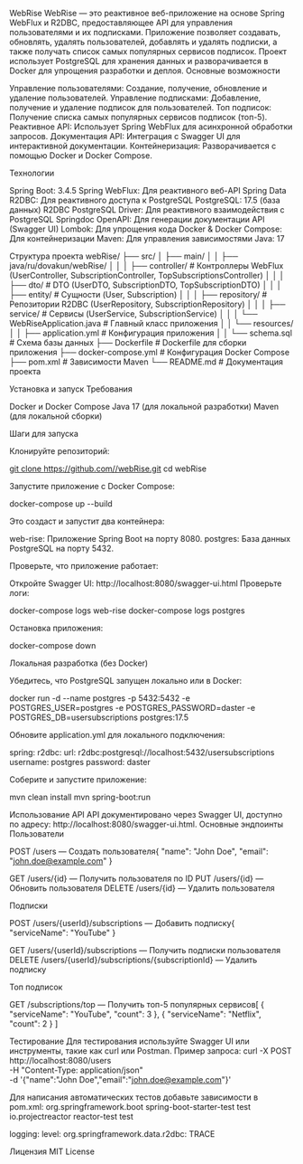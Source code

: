 WebRise
WebRise — это реактивное веб-приложение на основе Spring WebFlux и R2DBC, предоставляющее API для управления пользователями и их подписками. Приложение позволяет создавать, обновлять, удалять пользователей, добавлять и удалять подписки, а также получать список самых популярных сервисов подписок. Проект использует PostgreSQL для хранения данных и разворачивается в Docker для упрощения разработки и деплоя.
Основные возможности

Управление пользователями: Создание, получение, обновление и удаление пользователей.
Управление подписками: Добавление, получение и удаление подписок для пользователей.
Топ подписок: Получение списка самых популярных сервисов подписок (топ-5).
Реактивное API: Использует Spring WebFlux для асинхронной обработки запросов.
Документация API: Интеграция с Swagger UI для интерактивной документации.
Контейнеризация: Разворачивается с помощью Docker и Docker Compose.

Технологии

Spring Boot: 3.4.5
Spring WebFlux: Для реактивного веб-API
Spring Data R2DBC: Для реактивного доступа к PostgreSQL
PostgreSQL: 17.5 (база данных)
R2DBC PostgreSQL Driver: Для реактивного взаимодействия с PostgreSQL
Springdoc OpenAPI: Для генерации документации API (Swagger UI)
Lombok: Для упрощения кода
Docker & Docker Compose: Для контейнеризации
Maven: Для управления зависимостями
Java: 17

Структура проекта
webRise/
├── src/
│   ├── main/
│   │   ├── java/ru/dovakun/webRise/
│   │   │   ├── controller/         # Контроллеры WebFlux (UserController, SubscriptionController, TopSubscriptionsController)
│   │   │   ├── dto/               # DTO (UserDTO, SubscriptionDTO, TopSubscriptionDTO)
│   │   │   ├── entity/            # Сущности (User, Subscription)
│   │   │   ├── repository/        # Репозитории R2DBC (UserRepository, SubscriptionRepository)
│   │   │   ├── service/           # Сервисы (UserService, SubscriptionService)
│   │   │   └── WebRiseApplication.java # Главный класс приложения
│   │   └── resources/
│   │       ├── application.yml    # Конфигурация приложения
│   │       └── schema.sql         # Схема базы данных
├── Dockerfile                     # Dockerfile для сборки приложения
├── docker-compose.yml             # Конфигурация Docker Compose
├── pom.xml                        # Зависимости Maven
└── README.md                      # Документация проекта

Установка и запуск
Требования

Docker и Docker Compose
Java 17 (для локальной разработки)
Maven (для локальной сборки)

Шаги для запуска

Клонируйте репозиторий:

[git clone https://github.com/<your-username>/webRise.git](https://github.com/dima1212qqq/webRise.git)
cd webRise


Запустите приложение с Docker Compose:

docker-compose up --build

Это создаст и запустит два контейнера:

web-rise: Приложение Spring Boot на порту 8080.
postgres: База данных PostgreSQL на порту 5432.


Проверьте, что приложение работает:


Откройте Swagger UI: http://localhost:8080/swagger-ui.html
Проверьте логи:

docker-compose logs web-rise
docker-compose logs postgres


Остановка приложения:

docker-compose down

Локальная разработка (без Docker)

Убедитесь, что PostgreSQL запущен локально или в Docker:

docker run -d --name postgres -p 5432:5432 -e POSTGRES_USER=postgres -e POSTGRES_PASSWORD=daster -e POSTGRES_DB=usersubscriptions postgres:17.5


Обновите application.yml для локального подключения:

spring:
  r2dbc:
    url: r2dbc:postgresql://localhost:5432/usersubscriptions
    username: postgres
    password: daster


Соберите и запустите приложение:

mvn clean install
mvn spring-boot:run

Использование API
API документировано через Swagger UI, доступно по адресу: http://localhost:8080/swagger-ui.html.
Основные эндпоинты
Пользователи

POST /users — Создать пользователя{
  "name": "John Doe",
  "email": "john.doe@example.com"
}


GET /users/{id} — Получить пользователя по ID
PUT /users/{id} — Обновить пользователя
DELETE /users/{id} — Удалить пользователя

Подписки

POST /users/{userId}/subscriptions — Добавить подписку{
  "serviceName": "YouTube"
}


GET /users/{userId}/subscriptions — Получить подписки пользователя
DELETE /users/{userId}/subscriptions/{subscriptionId} — Удалить подписку

Топ подписок

GET /subscriptions/top — Получить топ-5 популярных сервисов[
  {
    "serviceName": "YouTube",
    "count": 3
  },
  {
    "serviceName": "Netflix",
    "count": 2
  }
]



Тестирование
Для тестирования используйте Swagger UI или инструменты, такие как curl или Postman. Пример запроса:
curl -X POST http://localhost:8080/users \
-H "Content-Type: application/json" \
-d '{"name":"John Doe","email":"john.doe@example.com"}'

Для написания автоматических тестов добавьте зависимости в pom.xml:
<dependency>
    <groupId>org.springframework.boot</groupId>
    <artifactId>spring-boot-starter-test</artifactId>
    <scope>test</scope>
</dependency>
<dependency>
    <groupId>io.projectreactor</groupId>
    <artifactId>reactor-test</artifactId>
    <scope>test</scope>
</dependency>


logging:
  level:
    org.springframework.data.r2dbc: TRACE




Лицензия
MIT License
